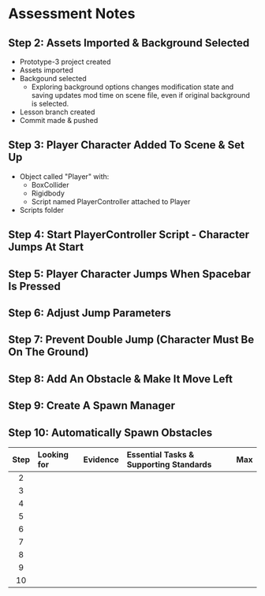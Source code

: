 # Assessment Notes

## Step 2: Assets Imported & Background Selected
* Prototype-3 project created
* Assets imported
* Backgound selected
  - Exploring background options changes modification state and saving updates mod time on scene file, even if original background is selected.
* Lesson branch created
* Commit made & pushed
## Step 3: Player Character Added To Scene & Set Up
* Object called "Player" with:
  - BoxCollider
  - Rigidbody
  - Script named PlayerController attached to Player
* Scripts folder
## Step 4: Start PlayerController Script - Character Jumps At Start
## Step 5: Player Character Jumps When Spacebar Is Pressed
## Step 6: Adjust Jump Parameters
## Step 7: Prevent Double Jump (Character Must Be On The Ground)
## Step 8: Add An Obstacle & Make It Move Left
## Step 9: Create A Spawn Manager
## Step 10: Automatically Spawn Obstacles

| Step | Looking for                     | Evidence                                  | Essential Tasks & Supporting Standards | Max |
| :--: | :--                             | :--                                       | :--                                    | --: |
| 2    |                                 |                                           |                                        |     |
| 3    |                                 |                                           |                                        |     |
| 4    |                                 |                                           |                                        |     |
| 5    |                                 |                                           |                                        |     |
| 6    |                                 |                                           |                                        |     |
| 7    |                                 |                                           |                                        |     |
| 8    |                                 |                                           |                                        |     |
| 9    |                                 |                                           |                                        |     |
| 10   |                                 |                                           |                                        |     |

